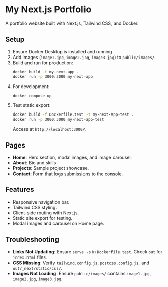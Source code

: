 # My Next.js Portfolio

A portfolio website built with Next.js, Tailwind CSS, and Docker.

## Setup

1. Ensure Docker Desktop is installed and running.
2. Add images (`image1.jpg`, `image2.jpg`, `image3.jpg`) to `public/images/`.
3. Build and run for production:
   ```bash
   docker build -t my-next-app .
   docker run -p 3000:3000 my-next-app
   ```
4. For development:
   ```bash
   docker-compose up
   ```
5. Test static export:
   ```bash
   docker build -f Dockerfile.test -t my-next-app-test .
   docker run -p 3000:3000 my-next-app-test
   ```
   Access at `http://localhost:3000/`.

## Pages
- **Home**: Hero section, modal images, and image carousel.
- **About**: Bio and skills.
- **Projects**: Sample project showcase.
- **Contact**: Form that logs submissions to the console.

## Features
- Responsive navigation bar.
- Tailwind CSS styling.
- Client-side routing with Next.js.
- Static site export for testing.
- Modal images and carousel on Home page.

## Troubleshooting
- **Links Not Updating**: Ensure `serve -s` in `Dockerfile.test`. Check `out` for `index.html` files.
- **CSS Missing**: Verify `tailwind.config.js`, `postcss.config.js`, and `out/_next/static/css/`.
- **Images Not Loading**: Ensure `public/images/` contains `image1.jpg`, `image2.jpg`, `image3.jpg`.